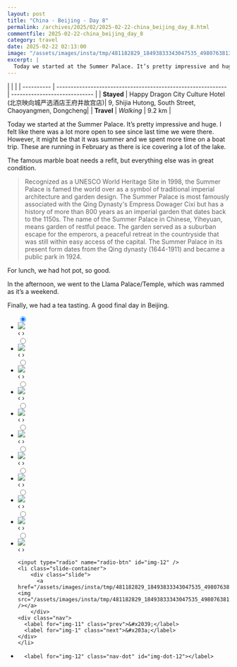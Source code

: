 ```yaml
---
layout: post
title: "China - Beijing - Day 8"
permalink: /archives/2025/02/2025-02-22-china_beijing_day_8.html
commentfile: 2025-02-22-china_beijing_day_8
category: travel
date: 2025-02-22 02:13:00
image: "/assets/images/insta/tmp/481182829_18493833343047535_4980763813997186099_n_18332005021080579.jpg"
excerpt: |
  Today we started at the Summer Palace. It’s pretty impressive and huge. A good final day in Beijing.
---
```


|            |                                                              |
| ---------- | ------------------------------------------------------------ | ----------------------------- |
| **Stayed** | Happy Dragon City Culture Hotel (北京映向城严选酒店王府井故宫店)| 9, Shijia Hutong, South Street, Chaoyangmen, Dongcheng|
| **Travel** | _Walking_                                                    |      9.2 km    |


Today we started at the Summer Palace. It’s pretty impressive and huge. I felt like there was a lot more open to see since last time we were there.  However, it might be that it was summer and we spent more time on a boat trip.  These are running in February as there is ice covering a lot of the lake.

The famous marble boat needs a refit, but everything else was in great condition.

> Recognized as a UNESCO World Heritage Site in 1998, the Summer Palace is famed the world over as a symbol of traditional imperial architecture and garden design. The Summer Palace is most famously associated with the Qing Dynasty's Empress Dowager Cixi but has a history of more than 800 years as an imperial garden that dates back to the 1150s. The name of the Summer Palace in Chinese, Yiheyuan, means garden of restful peace. The garden served as a suburban escape for the emperors, a peaceful retreat in the countryside that was still within easy access of the capital. The Summer Palace in its present form dates from the Qing dynasty (1644-1911) and became a public park in 1924.

For lunch, we had hot pot, so good. 

In the afternoon, we went to the Llama Palace/Temple, which was rammed as it’s a weekend. 

Finally, we had a tea tasting. A good final day in Beijing.


<ul class="slides">
    <input type="radio" name="radio-btn" id="img-1" checked="checked" />
    <li class="slide-container">
        <div class="slide">
          <a href="/assets/images/insta/tmp/480033361_18493833415047535_6408200362357066890_n_18040300553125534.jpg"><img src="/assets/images/insta/tmp/480033361_18493833415047535_6408200362357066890_n_18040300553125534.jpg" /></a>
        </div>
    <div class="nav">
      <label for="img-12" class="prev">&#x2039;</label>
      <label for="img-2" class="next">&#x203a;</label>
    </div>
    </li>
        <input type="radio" name="radio-btn" id="img-2"  />
    <li class="slide-container">
        <div class="slide">
          <a href="/assets/images/insta/tmp/480977597_18493833424047535_6340219661944193480_n_17905653258016083.jpg"><img src="/assets/images/insta/tmp/480977597_18493833424047535_6340219661944193480_n_17905653258016083.jpg" /></a>
        </div>
    <div class="nav">
      <label for="img-1" class="prev">&#x2039;</label>
      <label for="img-3" class="next">&#x203a;</label>
    </div>
    </li>
        <input type="radio" name="radio-btn" id="img-3"  />
    <li class="slide-container">
        <div class="slide">
          <a href="/assets/images/insta/tmp/480601659_18493833442047535_2190065092768517764_n_18044588009074810.jpg"><img src="/assets/images/insta/tmp/480601659_18493833442047535_2190065092768517764_n_18044588009074810.jpg" /></a>
        </div>
    <div class="nav">
      <label for="img-2" class="prev">&#x2039;</label>
      <label for="img-4" class="next">&#x203a;</label>
    </div>
    </li>
        <input type="radio" name="radio-btn" id="img-4"  />
    <li class="slide-container">
        <div class="slide">
          <a href="/assets/images/insta/tmp/481050921_18493833454047535_4336026303844429543_n_18035302646234761.jpg"><img src="/assets/images/insta/tmp/481050921_18493833454047535_4336026303844429543_n_18035302646234761.jpg" /></a>
        </div>
    <div class="nav">
      <label for="img-3" class="prev">&#x2039;</label>
      <label for="img-5" class="next">&#x203a;</label>
    </div>
    </li>
        <input type="radio" name="radio-btn" id="img-5"  />
    <li class="slide-container">
        <div class="slide">
          <a href="/assets/images/insta/tmp/480633965_18493833463047535_4900118398819495974_n_18049034420180377.jpg"><img src="/assets/images/insta/tmp/480633965_18493833463047535_4900118398819495974_n_18049034420180377.jpg" /></a>
        </div>
    <div class="nav">
      <label for="img-4" class="prev">&#x2039;</label>
      <label for="img-6" class="next">&#x203a;</label>
    </div>
    </li>
        <input type="radio" name="radio-btn" id="img-6"  />
    <li class="slide-container">
        <div class="slide">
          <a href="/assets/images/insta/tmp/480852692_18493833655047535_6721665927983093954_n_18180777625312277.jpg"><img src="/assets/images/insta/tmp/480852692_18493833655047535_6721665927983093954_n_18180777625312277.jpg" /></a>
        </div>
    <div class="nav">
      <label for="img-5" class="prev">&#x2039;</label>
      <label for="img-7" class="next">&#x203a;</label>
    </div>
    </li>
        <input type="radio" name="radio-btn" id="img-7"  />
    <li class="slide-container">
        <div class="slide">
          <a href="/assets/images/insta/tmp/481478395_18493833664047535_3293361749146217650_n_18028938485635470.jpg"><img src="/assets/images/insta/tmp/481478395_18493833664047535_3293361749146217650_n_18028938485635470.jpg" /></a>
        </div>
    <div class="nav">
      <label for="img-6" class="prev">&#x2039;</label>
      <label for="img-8" class="next">&#x203a;</label>
    </div>
    </li>
        <input type="radio" name="radio-btn" id="img-8"  />
    <li class="slide-container">
        <div class="slide">
          <a href="/assets/images/insta/tmp/475440020_18493833673047535_7193278944665742777_n_18138869776344663.jpg"><img src="/assets/images/insta/tmp/475440020_18493833673047535_7193278944665742777_n_18138869776344663.jpg" /></a>
        </div>
    <div class="nav">
      <label for="img-7" class="prev">&#x2039;</label>
      <label for="img-9" class="next">&#x203a;</label>
    </div>
    </li>
        <input type="radio" name="radio-btn" id="img-9"  />
    <li class="slide-container">
        <div class="slide">
          <a href="/assets/images/insta/tmp/480886799_18493833691047535_6050134450933007185_n_18026159081345780.jpg"><img src="/assets/images/insta/tmp/480886799_18493833691047535_6050134450933007185_n_18026159081345780.jpg" /></a>
        </div>
    <div class="nav">
      <label for="img-8" class="prev">&#x2039;</label>
      <label for="img-10" class="next">&#x203a;</label>
    </div>
    </li>
        <input type="radio" name="radio-btn" id="img-10"  />
    <li class="slide-container">
        <div class="slide">
          <a href="/assets/images/insta/tmp/481337604_18493833400047535_1351489072398682731_n_18056568749490141.jpg"><img src="/assets/images/insta/tmp/481337604_18493833400047535_1351489072398682731_n_18056568749490141.jpg" /></a>
        </div>
    <div class="nav">
      <label for="img-9" class="prev">&#x2039;</label>
      <label for="img-11" class="next">&#x203a;</label>
    </div>
    </li>
        <input type="radio" name="radio-btn" id="img-11"  />
    <li class="slide-container">
        <div class="slide">
          <a href="/assets/images/insta/tmp/480633950_18493833709047535_6355961385994545619_n_18483382048018432.jpg"><img src="/assets/images/insta/tmp/480633950_18493833709047535_6355961385994545619_n_18483382048018432.jpg" /></a>
        </div>
    <div class="nav">
      <label for="img-10" class="prev">&#x2039;</label>
      <label for="img-12" class="next">&#x203a;</label>
    </div>
    </li>
    
    <input type="radio" name="radio-btn" id="img-12" />
    <li class="slide-container">
        <div class="slide">
          <a href="/assets/images/insta/tmp/481182829_18493833343047535_4980763813997186099_n_18332005021080579.jpg"><img src="/assets/images/insta/tmp/481182829_18493833343047535_4980763813997186099_n_18332005021080579.jpg" /></a>
        </div>
    <div class="nav">
      <label for="img-11" class="prev">&#x2039;</label>
      <label for="img-1" class="next">&#x203a;</label>
    </div>
    </li>
			
<li class="nav-dots">
      <label for="img-1" class="nav-dot" id="img-dot-1"></label>
      <label for="img-2" class="nav-dot" id="img-dot-2"></label>
      <label for="img-3" class="nav-dot" id="img-dot-3"></label>
      <label for="img-4" class="nav-dot" id="img-dot-4"></label>
      <label for="img-5" class="nav-dot" id="img-dot-5"></label>
      <label for="img-6" class="nav-dot" id="img-dot-6"></label>
      <label for="img-7" class="nav-dot" id="img-dot-7"></label>
      <label for="img-8" class="nav-dot" id="img-dot-8"></label>
      <label for="img-9" class="nav-dot" id="img-dot-9"></label>
      <label for="img-10" class="nav-dot" id="img-dot-10"></label>
      <label for="img-11" class="nav-dot" id="img-dot-11"></label>

      <label for="img-12" class="nav-dot" id="img-dot-12"></label>

</li>
</ul>        
             

		